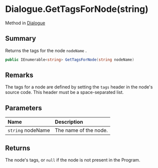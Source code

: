 # Dialogue.GetTagsForNode(string)

Method in [Dialogue](api/csharp/yarn.dialogue.md)

## Summary


Returns the tags for the node  <code>nodeName</code> .


```csharp
public IEnumerable<string> GetTagsForNode(string nodeName)
```

## Remarks


The tags for a node are defined by setting the  <code>tags</code>  header in
the node's source code. This header must be a space-separated list.


## Parameters

|Name|Description|
|:---|:---|
|`string` nodeName|The name of the node.|

## Returns

The node's tags, or  <code>null</code>  if the node is
not present in the Program.

